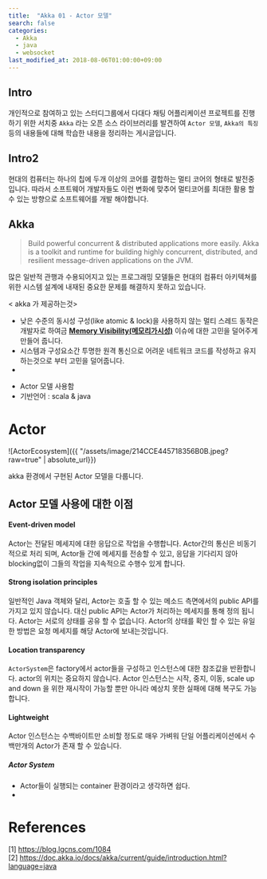 ```yaml
---
title:  "Akka 01 - Actor 모델"
search: false
categories: 
  - Akka
  - java
  - websocket
last_modified_at: 2018-08-06T01:00:00+09:00
---
```


## Intro 
  개인적으로 참여하고 있는 스터디그룹에서 다대다 채팅 어플리케이션 프로젝트를 진행하기 위한 서치중 `Akka` 라는 오픈 소스 라이브러리를 발견하여 `Actor 모델`, `Akka의 특징` 등의 내용들에 대해 학습한 내용을 정리하는 게시글입니다.

## Intro2 
현대의 컴퓨터는 하나의 칩에 두개 이상의 코어를 결합하는 멀티 코어의 형태로 발전중입니다. 따라서 소프트웨어 개발자들도 이런 변화에 맞추어 멀티코어를 최대한 활용 할 수 있는 방향으로 소프트웨어를 개발 해야합니다.

## Akka
> Build powerful concurrent & distributed applications more easily. Akka is a toolkit and runtime for building highly concurrent, distributed, and resilient message-driven applications on the JVM.

많은 일반적 관행과 수용되어지고 있는 프로그래밍 모델들은 현대의 컴퓨터 아키텍쳐를 위한 시스템 설계에 내재된 중요한 문제를 해결하지 못하고 있습니다. 

< akka 가 제공하는것>
* 낮은 수준의 동시성 구성(like atomic & lock)을 사용하지 않는 멀티 스레드 동작은 개발자로 하여금 [**Memory Visibility(메모리가시성)**](www.naver.com) 이슈에 대한 고민을 덜어주게 만들어 줍니다.
* 시스템과 구성요소간 투명한 원격 통신으로 어려운 네트워크 코드를 작성하고  유지하는것으로 부터 고민을 덜어줍니다.
* 
- Actor 모델 사용함
- 기반언어 : scala & java 

# Actor

![ActorEcosystem]({{ "/assets/image/214CCE445718356B0B.jpeg?raw=true" | absolute_url}})

akka 환경에서 구현된 Actor 모델을 다룹니다.

## Actor 모델 사용에 대한 이점
#### Event-driven model
Actor는 전달된 메세지에 대한 응답으로 작업을 수행합니다. Actor간의 통신은 비동기적으로 처리 되며, Actor들 간에 메세지를 전송할 수 있고, 응답을 기다리지 않아 blocking없이 그들의 작업을 지속적으로 수행수 있게 합니다.

#### Strong isolation principles
일반적인 Java 객체와 달리, Actor는 호출 할 수 있는 메소드 측면에서의 public API를 가지고 있지 않습니다. 대신 public API는 Actor가 처리하는 메세지를 통해 정의 됩니다. Actor는 서로의 상태를 공유 할 수 없습니다. Actor의 상태를 확인 할 수 있는 유일한 방법은 요청 메세지를 해당 Actor에 보내는것입니다.

#### Location transparency
`ActorSystem`은 factory에서 actor들을 구성하고 인스턴스에 대한 참조값을 반환합니다. actor의 위치는 중요하지 않습니다. Actor 인스턴스는 시작, 중지, 이동, scale up and down 을 위한 재시작이 가능할 뿐만 아니라 예상치 못한 실패에 대해 복구도 가능합니다. 

#### Lightweight
Actor 인스턴스는 수백바이트만 소비할 정도로 매우 가벼워 단일 어플리케이션에서 수백만개의 Actor가 존재 할 수 있습니다.


##### Actor System
- Actor들이 실행되는 container 환경이라고 생각하면 쉽다.
- 




# References
[1] https://blog.lgcns.com/1084 <br>
[2] https://doc.akka.io/docs/akka/current/guide/introduction.html?language=java <br>
